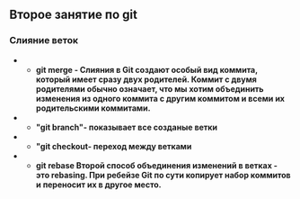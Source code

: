 ## Второе занятие по git 
### **Слияние веток**

* *  **git merge - Слияния в Git создают особый вид коммита, который имеет сразу двух родителей. Коммит с двумя родителями обычно означает, что мы хотим объединить изменения из одного коммита с другим коммитом и всеми их родительскими коммитами.**

 * * **"git branch"- показывает все созданые ветки** 

 * * **"git checkout- переход между ветками**



* * **git rebase  Второй способ объединения изменений в ветках - это rebasing. При ребейзе Git по сути копирует набор коммитов и переносит их в другое место.**




